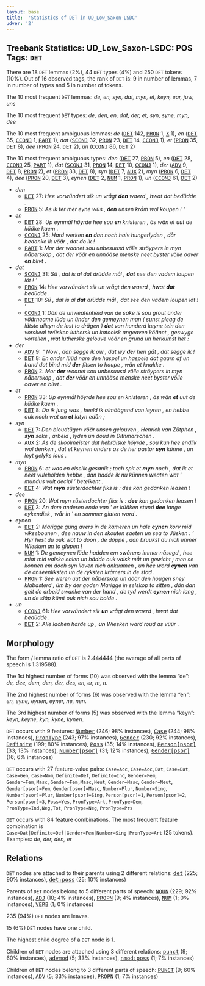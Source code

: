 ```yaml
---
layout: base
title:  'Statistics of DET in UD_Low_Saxon-LSDC'
udver: '2'
---
```


## Treebank Statistics: UD_Low_Saxon-LSDC: POS Tags: `DET`

There are 18 `DET` lemmas (2%), 44 `DET` types (4%) and 250 `DET` tokens (10%).
Out of 16 observed tags, the rank of `DET` is: 9 in number of lemmas, 7 in number of types and 5 in number of tokens.

The 10 most frequent `DET` lemmas: <em>de, en, syn, dat, myn, et, keyn, ear, juw, uns</em>

The 10 most frequent `DET` types:  <em>de, den, en, dat, der, et, syn, syne, myn, dee</em>

The 10 most frequent ambiguous lemmas: <em>de</em> (<tt><a href="nds_lsdc-pos-DET.html">DET</a></tt> 142, <tt><a href="nds_lsdc-pos-PRON.html">PRON</a></tt> 1, <tt><a href="nds_lsdc-pos-X.html">X</a></tt> 1), <em>en</em> (<tt><a href="nds_lsdc-pos-DET.html">DET</a></tt> 35, <tt><a href="nds_lsdc-pos-CCONJ.html">CCONJ</a></tt> 1, <tt><a href="nds_lsdc-pos-PART.html">PART</a></tt> 1), <em>dat</em> (<tt><a href="nds_lsdc-pos-SCONJ.html">SCONJ</a></tt> 32, <tt><a href="nds_lsdc-pos-PRON.html">PRON</a></tt> 23, <tt><a href="nds_lsdc-pos-DET.html">DET</a></tt> 14, <tt><a href="nds_lsdc-pos-CCONJ.html">CCONJ</a></tt> 1), <em>et</em> (<tt><a href="nds_lsdc-pos-PRON.html">PRON</a></tt> 35, <tt><a href="nds_lsdc-pos-DET.html">DET</a></tt> 8), <em>dee</em> (<tt><a href="nds_lsdc-pos-PRON.html">PRON</a></tt> 24, <tt><a href="nds_lsdc-pos-DET.html">DET</a></tt> 2), <em>un</em> (<tt><a href="nds_lsdc-pos-CCONJ.html">CCONJ</a></tt> 86, <tt><a href="nds_lsdc-pos-DET.html">DET</a></tt> 2)

The 10 most frequent ambiguous types:  <em>den</em> (<tt><a href="nds_lsdc-pos-DET.html">DET</a></tt> 27, <tt><a href="nds_lsdc-pos-PRON.html">PRON</a></tt> 5), <em>en</em> (<tt><a href="nds_lsdc-pos-DET.html">DET</a></tt> 28, <tt><a href="nds_lsdc-pos-CCONJ.html">CCONJ</a></tt> 25, <tt><a href="nds_lsdc-pos-PART.html">PART</a></tt> 1), <em>dat</em> (<tt><a href="nds_lsdc-pos-SCONJ.html">SCONJ</a></tt> 31, <tt><a href="nds_lsdc-pos-PRON.html">PRON</a></tt> 14, <tt><a href="nds_lsdc-pos-DET.html">DET</a></tt> 10, <tt><a href="nds_lsdc-pos-CCONJ.html">CCONJ</a></tt> 1), <em>der</em> (<tt><a href="nds_lsdc-pos-ADV.html">ADV</a></tt> 9, <tt><a href="nds_lsdc-pos-DET.html">DET</a></tt> 8, <tt><a href="nds_lsdc-pos-PRON.html">PRON</a></tt> 2), <em>et</em> (<tt><a href="nds_lsdc-pos-PRON.html">PRON</a></tt> 33, <tt><a href="nds_lsdc-pos-DET.html">DET</a></tt> 8), <em>syn</em> (<tt><a href="nds_lsdc-pos-DET.html">DET</a></tt> 7, <tt><a href="nds_lsdc-pos-AUX.html">AUX</a></tt> 2), <em>myn</em> (<tt><a href="nds_lsdc-pos-PRON.html">PRON</a></tt> 6, <tt><a href="nds_lsdc-pos-DET.html">DET</a></tt> 4), <em>dee</em> (<tt><a href="nds_lsdc-pos-PRON.html">PRON</a></tt> 20, <tt><a href="nds_lsdc-pos-DET.html">DET</a></tt> 3), <em>eynen</em> (<tt><a href="nds_lsdc-pos-DET.html">DET</a></tt> 2, <tt><a href="nds_lsdc-pos-NUM.html">NUM</a></tt> 1, <tt><a href="nds_lsdc-pos-PRON.html">PRON</a></tt> 1), <em>un</em> (<tt><a href="nds_lsdc-pos-CCONJ.html">CCONJ</a></tt> 61, <tt><a href="nds_lsdc-pos-DET.html">DET</a></tt> 2)


* <em>den</em>
  * <tt><a href="nds_lsdc-pos-DET.html">DET</a></tt> 27: <em>Hee vorwündert sik un vrågt <b>den</b> waerd , hwat dat bedüdde .</em>
  * <tt><a href="nds_lsdc-pos-PRON.html">PRON</a></tt> 5: <em>As ik ter mer eyne wüs , <b>den</b> unsen kråm wol koupen ! "</em>
* <em>en</em>
  * <tt><a href="nds_lsdc-pos-DET.html">DET</a></tt> 28: <em>Up eynmål höyrde hee sou <b>en</b> knisteren , äs wän et uut de küäke kaem .</em>
  * <tt><a href="nds_lsdc-pos-CCONJ.html">CCONJ</a></tt> 25: <em>Hard werken <b>en</b> dan noch halv hungerlyden , dår bedanke ik vöär , dat do ik !</em>
  * <tt><a href="nds_lsdc-pos-PART.html">PART</a></tt> 1: <em>Mor der woanet sou unbesuusd völle ströypers in myn nåberskop , dat der vöär en unnöäse menske neet byster völle oaver <b>en</b> blivt .</em>
* <em>dat</em>
  * <tt><a href="nds_lsdc-pos-SCONJ.html">SCONJ</a></tt> 31: <em>Sü , dat is al dat drüdde mål , <b>dat</b> see den vadem loupen löt ! ’</em>
  * <tt><a href="nds_lsdc-pos-PRON.html">PRON</a></tt> 14: <em>Hee vorwündert sik un vrågt den waerd , hwat <b>dat</b> bedüdde .</em>
  * <tt><a href="nds_lsdc-pos-DET.html">DET</a></tt> 10: <em>Sü , dat is al <b>dat</b> drüdde mål , dat see den vadem loupen löt ! ’</em>
  * <tt><a href="nds_lsdc-pos-CCONJ.html">CCONJ</a></tt> 1: <em>Dän de unweatenheid van de sake is sou grout ünder vöärneame lüde un ünder den gemeynen man ( sunst pleag de lätste alleyn de last to drägen ) <b>dat</b> van hunderd keyne tein den vorskeal twüsken luthersk un katoolsk angeaven köänet , geswyge vortellen , wat lutherske gelouve vöär en grund un herkumst het :</em>
* <em>der</em>
  * <tt><a href="nds_lsdc-pos-ADV.html">ADV</a></tt> 9: <em>" Now , dan segge ik ow , dat wy <b>der</b> hen gåt , dat segge ik !</em>
  * <tt><a href="nds_lsdc-pos-DET.html">DET</a></tt> 8: <em>En ander lüüd nam den haspel un haspele dat gaarn af un band dat bind mid <b>der</b> fitsen to houpe , wän et knakke .</em>
  * <tt><a href="nds_lsdc-pos-PRON.html">PRON</a></tt> 2: <em>Mor <b>der</b> woanet sou unbesuusd völle ströypers in myn nåberskop , dat <b>der</b> vöär en unnöäse menske neet byster völle oaver en blivt .</em>
* <em>et</em>
  * <tt><a href="nds_lsdc-pos-PRON.html">PRON</a></tt> 33: <em>Up eynmål höyrde hee sou en knisteren , äs wän <b>et</b> uut de küäke kaem .</em>
  * <tt><a href="nds_lsdc-pos-DET.html">DET</a></tt> 8: <em>Do ik jung was , heeld ik almöägend van leyren , en hebbe ouk noch wat an <b>et</b> latyn edån ;</em>
* <em>syn</em>
  * <tt><a href="nds_lsdc-pos-DET.html">DET</a></tt> 7: <em>Den bloudtügen vöär unsen gelouven , Henrick van Zütphen , <b>syn</b> sake , arbeid , lyden un doud in Dithmarschen .</em>
  * <tt><a href="nds_lsdc-pos-AUX.html">AUX</a></tt> 2: <em>As de skoolmeister dat hebräiske höyrde , sou kun hee endlik wol denken , dat et keynen anders as de her pastor <b>syn</b> künne , un leyt gelyks lous .</em>
* <em>myn</em>
  * <tt><a href="nds_lsdc-pos-PRON.html">PRON</a></tt> 6: <em>et was en eiselik gesanik ; toch spit et <b>myn</b> noch , dat ik et neet vuleholden hebbe , dan hadde ik nu künnen weaten wat ‘ mundus vult decipi ’ beteikent .</em>
  * <tt><a href="nds_lsdc-pos-DET.html">DET</a></tt> 4: <em>Wat <b>myn</b> süsterdochter fiks is : dee kan gedanken leasen !</em>
* <em>dee</em>
  * <tt><a href="nds_lsdc-pos-PRON.html">PRON</a></tt> 20: <em>Wat myn süsterdochter fiks is : <b>dee</b> kan gedanken leasen !</em>
  * <tt><a href="nds_lsdc-pos-DET.html">DET</a></tt> 3: <em>An dem anderen ende van ' er küäken stund <b>dee</b> lange eykendisk , wår in ' en sommer giaten word .</em>
* <em>eynen</em>
  * <tt><a href="nds_lsdc-pos-DET.html">DET</a></tt> 2: <em>Marigge gung avers in de kameren un hale <b>eynen</b> korv mid viksebounen , dee nauw in den skouten saeten un sea to Jüsken : ‘ Hyr hest du ouk wat to doon , de döppe , dan bruukst du nich immer Wiesken an to glupen !</em>
  * <tt><a href="nds_lsdc-pos-NUM.html">NUM</a></tt> 1: <em>De gemeynen lüde hadden em swårens immer nåsegd , hee miat mid valske ealen un hädde ouk valsk måt un gewicht ; men se konnen em doch syn liaven nich ankuamen , un hee word <b>eynen</b> van de anseenliksten un de ryksten kråmers in de stad .</em>
  * <tt><a href="nds_lsdc-pos-PRON.html">PRON</a></tt> 1: <em>See weren uut der nåberskop un döär den hougen sney klabasterd , üm by der goden Marigge in selskop to sitten , dän dan geit de arbeid swanke van der hand , de tyd werdt <b>eynen</b> nich lang , un de slåp kümt ouk nich sou bolde .</em>
* <em>un</em>
  * <tt><a href="nds_lsdc-pos-CCONJ.html">CCONJ</a></tt> 61: <em>Hee vorwündert sik <b>un</b> vrågt den waerd , hwat dat bedüdde .</em>
  * <tt><a href="nds_lsdc-pos-DET.html">DET</a></tt> 2: <em>Alle lachen harde up , <b>un</b> Wiesken ward roud as vüür .</em>

## Morphology

The form / lemma ratio of `DET` is 2.444444 (the average of all parts of speech is 1.319588).

The 1st highest number of forms (10) was observed with the lemma “de”: <em>de, dee, dem, den, der, des, en, er, m, n</em>.

The 2nd highest number of forms (6) was observed with the lemma “en”: <em>en, eyne, eynen, eyner, ne, nen</em>.

The 3rd highest number of forms (5) was observed with the lemma “keyn”: <em>keyn, keyne, kyn, kyne, kynen</em>.

`DET` occurs with 9 features: <tt><a href="nds_lsdc-feat-Number.html">Number</a></tt> (246; 98% instances), <tt><a href="nds_lsdc-feat-Case.html">Case</a></tt> (244; 98% instances), <tt><a href="nds_lsdc-feat-PronType.html">PronType</a></tt> (243; 97% instances), <tt><a href="nds_lsdc-feat-Gender.html">Gender</a></tt> (230; 92% instances), <tt><a href="nds_lsdc-feat-Definite.html">Definite</a></tt> (199; 80% instances), <tt><a href="nds_lsdc-feat-Poss.html">Poss</a></tt> (35; 14% instances), <tt><a href="nds_lsdc-feat-Person-psor.html">Person[psor]</a></tt> (33; 13% instances), <tt><a href="nds_lsdc-feat-Number-psor.html">Number[psor]</a></tt> (31; 12% instances), <tt><a href="nds_lsdc-feat-Gender-psor.html">Gender[psor]</a></tt> (16; 6% instances)

`DET` occurs with 27 feature-value pairs: `Case=Acc`, `Case=Acc,Dat`, `Case=Dat`, `Case=Gen`, `Case=Nom`, `Definite=Def`, `Definite=Ind`, `Gender=Fem`, `Gender=Fem,Masc`, `Gender=Fem,Masc,Neut`, `Gender=Masc`, `Gender=Neut`, `Gender[psor]=Fem`, `Gender[psor]=Masc`, `Number=Plur`, `Number=Sing`, `Number[psor]=Plur`, `Number[psor]=Sing`, `Person[psor]=1`, `Person[psor]=2`, `Person[psor]=3`, `Poss=Yes`, `PronType=Art`, `PronType=Dem`, `PronType=Ind,Neg,Tot`, `PronType=Neg`, `PronType=Prs`

`DET` occurs with 84 feature combinations.
The most frequent feature combination is `Case=Dat|Definite=Def|Gender=Fem|Number=Sing|PronType=Art` (25 tokens).
Examples: <em>de, der, den, er</em>


## Relations

`DET` nodes are attached to their parents using 2 different relations: <tt><a href="nds_lsdc-dep-det.html">det</a></tt> (225; 90% instances), <tt><a href="nds_lsdc-dep-det-poss.html">det:poss</a></tt> (25; 10% instances)

Parents of `DET` nodes belong to 5 different parts of speech: <tt><a href="nds_lsdc-pos-NOUN.html">NOUN</a></tt> (229; 92% instances), <tt><a href="nds_lsdc-pos-ADJ.html">ADJ</a></tt> (10; 4% instances), <tt><a href="nds_lsdc-pos-PROPN.html">PROPN</a></tt> (9; 4% instances), <tt><a href="nds_lsdc-pos-NUM.html">NUM</a></tt> (1; 0% instances), <tt><a href="nds_lsdc-pos-VERB.html">VERB</a></tt> (1; 0% instances)

235 (94%) `DET` nodes are leaves.

15 (6%) `DET` nodes have one child.

The highest child degree of a `DET` node is 1.

Children of `DET` nodes are attached using 3 different relations: <tt><a href="nds_lsdc-dep-punct.html">punct</a></tt> (9; 60% instances), <tt><a href="nds_lsdc-dep-advmod.html">advmod</a></tt> (5; 33% instances), <tt><a href="nds_lsdc-dep-nmod-poss.html">nmod:poss</a></tt> (1; 7% instances)

Children of `DET` nodes belong to 3 different parts of speech: <tt><a href="nds_lsdc-pos-PUNCT.html">PUNCT</a></tt> (9; 60% instances), <tt><a href="nds_lsdc-pos-ADV.html">ADV</a></tt> (5; 33% instances), <tt><a href="nds_lsdc-pos-PROPN.html">PROPN</a></tt> (1; 7% instances)

